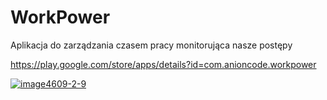 # WorkPower
Aplikacja do zarządzania czasem pracy monitorująca nasze postępy

https://play.google.com/store/apps/details?id=com.anioncode.workpower

 <a href="https://ibb.co/FxpNJmZ"><img src="https://i.ibb.co/YRgY8Pn/image4609-2-9.png" alt="image4609-2-9" border="0"></a> 
